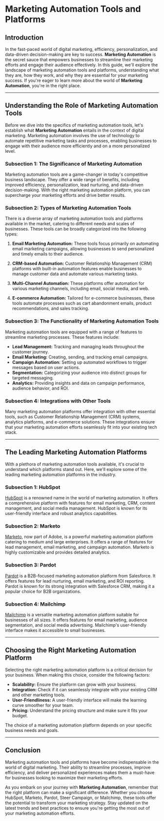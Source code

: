 # Marketing Automation Tools and Platforms

## Introduction

In the fast-paced world of digital marketing, efficiency, personalization, and data-driven decision-making are key to success. **Marketing Automation** is the secret sauce that empowers businesses to streamline their marketing efforts and engage their audience effectively. In this guide, we'll explore the landscape of marketing automation tools and platforms, understanding what they are, how they work, and why they are essential for your marketing success. If you're eager to learn more about the world of **Marketing Automation**, you're in the right place.

---

## Understanding the Role of Marketing Automation Tools

Before we dive into the specifics of marketing automation tools, let's establish what **Marketing Automation** entails in the context of digital marketing. Marketing automation involves the use of technology to automate repetitive marketing tasks and processes, enabling businesses to engage with their audience more efficiently and on a more personalized level.

### Subsection 1: The Significance of Marketing Automation

Marketing automation tools are a game-changer in today's competitive business landscape. They offer a wide range of benefits, including improved efficiency, personalization, lead nurturing, and data-driven decision-making. With the right marketing automation platform, you can supercharge your marketing efforts and drive better results.

### Subsection 2: Types of Marketing Automation Tools

There is a diverse array of marketing automation tools and platforms available in the market, catering to different needs and scales of businesses. These tools can be broadly categorized into the following types:

1. **Email Marketing Automation:** These tools focus primarily on automating email marketing campaigns, allowing businesses to send personalized and timely emails to their audience.

2. **CRM-based Automation:** Customer Relationship Management (CRM) platforms with built-in automation features enable businesses to manage customer data and automate various marketing tasks.

3. **Multi-Channel Automation:** These platforms offer automation for various marketing channels, including email, social media, and web.

4. **E-commerce Automation:** Tailored for e-commerce businesses, these tools automate processes such as cart abandonment emails, product recommendations, and sales tracking.

### Subsection 3: The Functionality of Marketing Automation Tools

Marketing automation tools are equipped with a range of features to streamline marketing processes. These features include:

- **Lead Management:** Tracking and managing leads throughout the customer journey.
- **Email Marketing:** Creating, sending, and tracking email campaigns.
- **Campaign Automation:** Setting up automated workflows to trigger messages based on user actions.
- **Segmentation:** Categorizing your audience into distinct groups for targeted messaging.
- **Analytics:** Providing insights and data on campaign performance, audience behavior, and ROI.

### Subsection 4: Integrations with Other Tools

Many marketing automation platforms offer integration with other essential tools, such as Customer Relationship Management (CRM) systems, analytics platforms, and e-commerce solutions. These integrations ensure that your marketing automation efforts seamlessly fit into your existing tech stack.

---

## The Leading Marketing Automation Platforms

With a plethora of marketing automation tools available, it's crucial to understand which platforms stand out. Here, we'll explore some of the leading marketing automation platforms in the industry.

### Subsection 1: HubSpot

[HubSpot](https://www.hubspot.com/) is a renowned name in the world of marketing automation. It offers a comprehensive platform with features for email marketing, CRM, content management, and social media management. HubSpot is known for its user-friendly interface and robust analytics capabilities.

### Subsection 2: Marketo

[Marketo](https://www.marketo.com/), now part of Adobe, is a powerful marketing automation platform catering to medium and large enterprises. It offers a range of features for lead management, email marketing, and campaign automation. Marketo is highly customizable and provides detailed analytics.

### Subsection 3: Pardot

[Pardot](https://www.pardot.com/) is a B2B-focused marketing automation platform from Salesforce. It offers features for lead nurturing, email marketing, and ROI reporting. Pardot is known for its strong integration with Salesforce CRM, making it a popular choice for B2B organizations.

### Subsection 4: Mailchimp

[Mailchimp](https://mailchimp.com/) is a versatile marketing automation platform suitable for businesses of all sizes. It offers features for email marketing, audience segmentation, and social media advertising. Mailchimp's user-friendly interface makes it accessible to small businesses.

---

## Choosing the Right Marketing Automation Platform

Selecting the right marketing automation platform is a critical decision for your business. When making this choice, consider the following factors:

- **Scalability:** Ensure the platform can grow with your business.
- **Integration:** Check if it can seamlessly integrate with your existing CRM and other marketing tools.
- **User-Friendliness:** A user-friendly interface will make the learning curve smoother for your team.
- **Pricing:** Understand the pricing structure and make sure it fits your budget.

The choice of a marketing automation platform depends on your specific business needs and goals.

---

## Conclusion

Marketing automation tools and platforms have become indispensable in the world of digital marketing. Their ability to streamline processes, improve efficiency, and deliver personalized experiences makes them a must-have for businesses looking to maximize their marketing efforts.

As you embark on your journey with **Marketing Automation**, remember that the right platform can make a significant difference. Whether you choose HubSpot, Marketo, Pardot, Steer Campaign, or Mailchimp, these tools offer the potential to transform your marketing strategy. Stay updated on the latest trends and best practices to ensure you're getting the most out of your marketing automation efforts.

